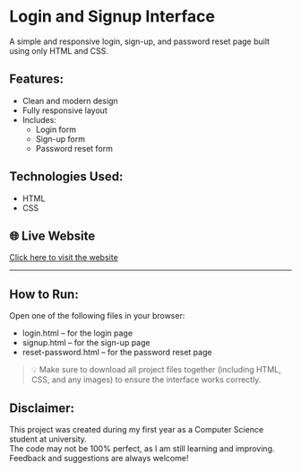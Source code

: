 # Login and Signup Interface

A simple and responsive login, sign-up, and password reset page built using only HTML and CSS.

## Features:
- Clean and modern design  
- Fully responsive layout  
- Includes:
  - Login form  
  - Sign-up form  
  - Password reset form

## Technologies Used:
- HTML  
- CSS

## 🌐 Live Website

[Click here to visit the website](https://l797l.github.io/Login-Signup-UI/)

---

## How to Run:
Open one of the following files in your browser:
- login.html – for the login page  
- signup.html – for the sign-up page  
- reset-password.html – for the password reset page

> 💡 Make sure to download all project files together (including HTML, CSS, and any images) to ensure the interface works correctly.

## Disclaimer:
This project was created during my first year as a Computer Science student at university.  
The code may not be 100% perfect, as I am still learning and improving.  
Feedback and suggestions are always welcome!
